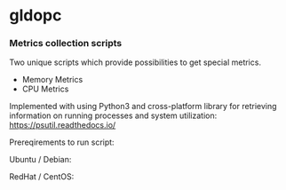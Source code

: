 # gldopc
### Metrics collection scripts ###

Two unique scripts which provide possibilities to get special metrics.
- Memory Metrics
- CPU Metrics

Implemented with using Python3 and cross-platform library for retrieving information on running processes and system utilization:
https://psutil.readthedocs.io/

Prereqirements to run script:

Ubuntu / Debian:

<sudo apt-get install gcc python3-dev>
<pip install --no-binary :all: psutil>

RedHat / CentOS:

<sudo yum install gcc python3-devel>
<pip install --no-binary :all: psutil>
